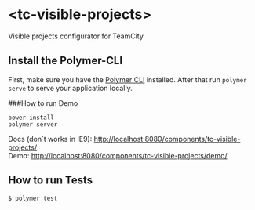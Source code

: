 # \<tc-visible-projects\>

Visible projects configurator for TeamCity

## Install the Polymer-CLI

First, make sure you have the [Polymer CLI](https://www.npmjs.com/package/polymer-cli) installed. 
After that run `polymer serve` to serve your application locally.

###How to run Demo
```
bower install
polymer server
```

Docs (don`t works in IE9): [http://localhost:8080/components/tc-visible-projects/](http://localhost:8080/components/tc-visible-projects/)  
Demo: [http://localhost:8080/components/tc-visible-projects/demo/](http://localhost:8080/components/tc-visible-projects/demo/)

## How to run Tests

```
$ polymer test
```
